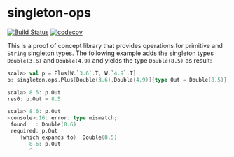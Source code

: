 # singleton-ops
[![Build Status](https://travis-ci.org/fthomas/singleton-ops.svg?branch=master)](https://travis-ci.org/fthomas/singleton-ops)
[![codecov](https://codecov.io/gh/fthomas/singleton-ops/branch/master/graph/badge.svg)](https://codecov.io/gh/fthomas/singleton-ops)

This is a proof of concept library that provides operations for primitive
and `String` singleton types. The following example adds the singleton types
`Double(3.6)` and `Double(4.9)` and yields the type `Double(8.5)` as result:

```scala
scala> val p = Plus[W.`3.6`.T, W.`4.9`.T]
p: singleton.ops.Plus[Double(3.6),Double(4.9)]{type Out = Double(8.5)} = $anon$1@4e24b316

scala> 8.5: p.Out
res0: p.Out = 8.5

scala> 8.6: p.Out
<console>:16: error: type mismatch;
 found   : Double(8.6)
 required: p.Out
    (which expands to)  Double(8.5)
       8.6: p.Out
       ^
```
